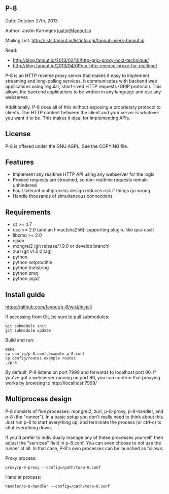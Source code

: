 P-8
-------
Date: October 27th, 2013

Author: Justin Karneges <justin@fanout.io>

Mailing List: http://lists.fanout.io/listinfo.cgi/fanout-users-fanout.io

Read:
  * http://blog.fanout.io/2013/02/10/http-grip-proxy-hold-technique/
  * http://blog.fanout.io/2013/04/09/an-http-reverse-proxy-for-realtime/

P-8 is an HTTP reverse proxy server that makes it easy to implement streaming and long-polling services. It communicates with backend web applications using regular, short-lived HTTP requests (GRIP protocol). This allows the backend applications to be written in any language and use any webserver.

Additionally, P-8 does all of this without exposing a proprietary protocol to clients. The HTTP content between the client and your server is whatever you want it to be. This makes it ideal for implementing APIs.

License
-------

P-8 is offered under the GNU AGPL. See the COPYING file.

Features
--------

  * Implement any realtime HTTP API using any webserver for the logic
  * Proxied requests are streamed, so non-realtime requests remain unhindered
  * Fault tolerant multiprocess design reduces risk if things go wrong
  * Handle thousands of simultaneous connections

Requirements
------------

  * qt >= 4.7
  * qca >= 2.0 (and an hmac(sha256)-supporting plugin, like qca-ossl)
  * libzmq >= 2.0
  * qjson
  * mongrel2 (git release/1.9.0 or develop branch)
  * zurl (git v1.0.0 tag)
  * python
  * python setproctitle
  * python tnetstring
  * python zmq
  * python jinja2

Install guide
-------------

https://github.com/fanout/p-8/wiki/Install

If accessing from Git, be sure to pull submodules:

    git submodule init
    git submodule update

Build and run:

    make
    cp config/p-8.conf.example p-8.conf
    cp config/routes.example routes
    ./p-8

By default, P-8 listens on port 7999 and forwards to localhost port 80. If you've got a webserver running on port 80, you can confirm that proxying works by browsing to http://localhost:7999/

Multiprocess design
-------------------

P-8 consists of five processes: mongrel2, zurl, p-8-proxy, p-8-handler, and p-8 (the "runner"). In a basic setup you don't really need to think about this. Just run p-8 to start everything up, and terminate the process (or ctrl-c) to shut everything down.

If you'd prefer to individually manage any of these processes yourself, then adjust the "services" field in p-8.conf. You can even choose to not use the runner at all. In that case, P-8's own processes can be launched as follows:

Proxy process:

    proxy/p-8-proxy --config=/path/to/p-8.conf

Handler process:

    handler/p-8-handler --config=/path/to/p-8.conf
